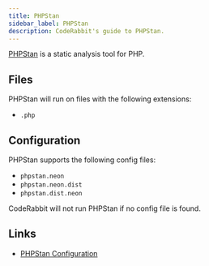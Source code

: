 ```yaml
---
title: PHPStan
sidebar_label: PHPStan
description: CodeRabbit's guide to PHPStan.
---
```


[PHPStan](https://phpstan.org/) is a static analysis tool for PHP.

## Files

PHPStan will run on files with the following extensions:

- `.php`

## Configuration

PHPStan supports the following config files:

- `phpstan.neon`
- `phpstan.neon.dist`
- `phpstan.dist.neon`

CodeRabbit will not run PHPStan if no config file is found.

## Links

- [PHPStan Configuration](https://phpstan.org/config-reference)
